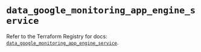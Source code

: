 # `data_google_monitoring_app_engine_service`

Refer to the Terraform Registry for docs: [`data_google_monitoring_app_engine_service`](https://registry.terraform.io/providers/hashicorp/google/6.49.0/docs/data-sources/monitoring_app_engine_service).
